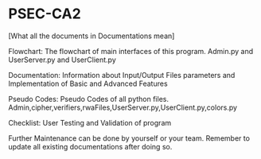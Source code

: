 # PSEC-CA2
[What all the documents in Documentations mean]

Flowchart: The flowchart of main interfaces of this program. Admin.py and UserServer.py and UserClient.py

Documentation: Information about Input/Output Files parameters and Implementation of Basic and Advanced Features

Pseudo Codes: Pseudo Codes of all python files. Admin,cipher,verifiers,rwaFiles,UserServer.py,UserClient.py,colors.py

Checklist: User Testing and Validation of program

Further Maintenance can be done by yourself or your team. Remember to update all existing documentations after doing so.
